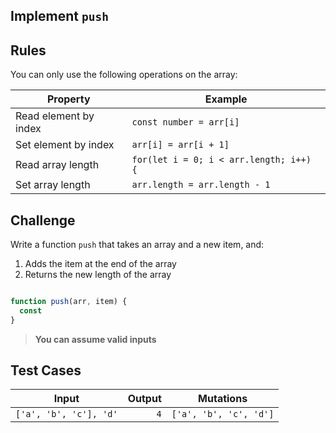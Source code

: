Implement `push`
---

## Rules

You can only use the following operations on the array:

Property | Example
---|---
Read element by index | `const number = arr[i]`
Set element by index | `arr[i] = arr[i + 1]`
Read array length | `for(let i = 0; i < arr.length; i++) {`
Set array length | `arr.length = arr.length - 1`

## Challenge

Write a function `push` that takes an array and a new item, and:
1. Adds the item at the end of the array
1. Returns the new length of the array

```js

function push(arr, item) {
  const
}
```

> **You can assume valid inputs**

## Test Cases

Input | Output | Mutations
---|---:|---
`['a', 'b', 'c'], 'd'` | `4` | `['a', 'b', 'c', 'd']`